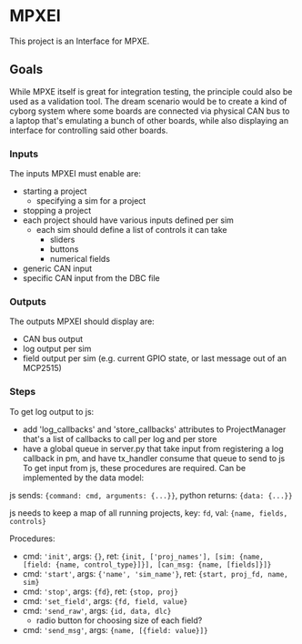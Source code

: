 # MPXEI
This project is an Interface for MPXE.

## Goals
While MPXE itself is great for integration testing, the principle could also be used as a validation tool. The dream scenario would be to create a kind of cyborg system where some boards are connected via physical CAN bus to a laptop that's emulating a bunch of other boards, while also displaying an interface for controlling said other boards.

### Inputs
The inputs MPXEI must enable are:
- starting a project
    - specifying a sim for a project
- stopping a project
- each project should have various inputs defined per sim
    - each sim should define a list of controls it can take
        - sliders
        - buttons
        - numerical fields
- generic CAN input
- specific CAN input from the DBC file

### Outputs
The outputs MPXEI should display are:
- CAN bus output
- log output per sim
- field output per sim (e.g. current GPIO state, or last message out of an MCP2515)

### Steps
To get log output to js:
- add 'log_callbacks' and 'store_callbacks' attributes to ProjectManager that's a list of callbacks to call per log and per store
- have a global queue in server.py that take input from registering a log callback in pm, and have tx_handler consume that queue to send to js
To get input from js, these procedures are required. Can be implemented by the data model:

js sends: `{command: cmd, arguments: {...}}`, python returns: `{data: {...}}`

js needs to keep a map of all running projects, key: `fd`, val: `{name, fields, controls}`

Procedures:
- cmd: `'init'`, args: `{}`, ret: `{init, ['proj_names'], [sim: {name, [field: {name, control_type}]}], [can_msg: {name, [fields]}]}`
- cmd: `'start'`, args: `{'name', 'sim_name'}`, ret: `{start, proj_fd, name, sim}`
- cmd: `'stop'`, args: `{fd}`, ret: `{stop, proj}`
- cmd: `'set_field'`, args: `{fd, field, value}`
- cmd: `'send_raw'`, args: `{id, data, dlc}`
    - radio button for choosing size of each field?
- cmd: `'send_msg'`, args: `{name, [{field: value}]}`

